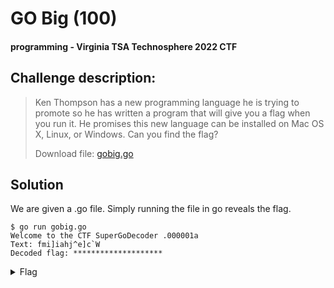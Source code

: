 # GO Big (100)
#### programming - Virginia TSA Technosphere 2022 CTF

## Challenge description:
> Ken Thompson has a new programming language he is trying to promote so he has written a program that will give you a flag when you run it. He promises this new language can be installed on Mac OS X, Linux, or Windows. Can you find the flag?
> 
> Download file: [gobig.go](../assets/gobig.go)

## Solution 
We are given a .go file. Simply running the file in go reveals the flag.

```
$ go run gobig.go        
Welcome to the CTF SuperGoDecoder .000001a
Text: fmi]iahj^e]c`W
Decoded flag: ********************
```

<details> 
    <summary>Flag</summary>
flag{golangorgohome}
</details>